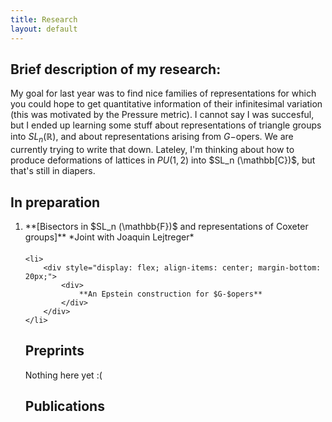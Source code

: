 ```yaml
---
title: Research
layout: default
---
```


## Brief description of my research:
My goal for last year was to find nice families of representations for which you could hope to get quantitative information of their infinitesimal variation (this was motivated by the Pressure metric).
I cannot say I was succesful, but I ended up learning some stuff about representations of triangle groups into $SL_n (\mathbb{R})$, and about representations arising from $G-$opers. We are currently trying to write that down. Lateley, I'm thinking about how to produce deformations of lattices in $PU(1,2)$ into $SL_n (\mathbb[C})$, but that's still in diapers.

## In preparation

<ol>
    <li>
        <div style="display: flex; align-items: center; margin-bottom: 20px;">
            <div>
                **[Bisectors in $SL_n (\mathbb{F})$ and representations of Coxeter groups]**  
                *Joint with Joaquin Lejtreger*  
            </div>
        </div>
    </li>
    
    <li>
        <div style="display: flex; align-items: center; margin-bottom: 20px;">
            <div>
                **An Epstein construction for $G-$opers**   
            </div>
        </div>
    </li>

## Preprints

Nothing here yet :(

## Publications

